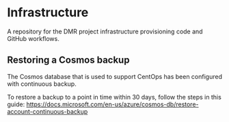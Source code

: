 # Infrastructure

A repository for the DMR project infrastructure provisioning code and GitHub workflows.

## Restoring a Cosmos backup
The Cosmos database that is used to support CentOps has been configured with continuous backup.

To restore a backup to a point in time within 30 days, follow the steps in this guide: https://docs.microsoft.com/en-us/azure/cosmos-db/restore-account-continuous-backup

